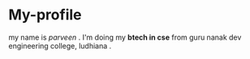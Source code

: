 # My-profile
my name is *parveen* . I'm doing my **btech in cse** from guru nanak dev engineering college, ludhiana .
